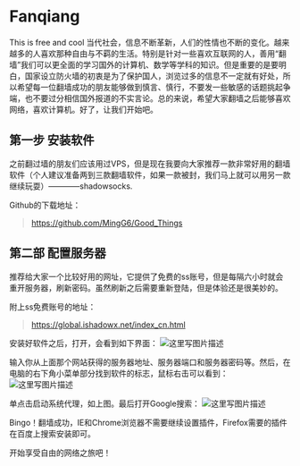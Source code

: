 # Fanqiang
This is free and cool
当代社会，信息不断革新，人们的性情也不断的变化。越来越多的人喜欢那种自由与不羁的生活。特别是针对一些喜欢互联网的人，善用“翻墙”我们可以更全面的学习国外的计算机、数学等学科的知识。但是重要的是要明白，国家设立防火墙的初衷是为了保护国人，浏览过多的信息不一定就有好处，所以希望每一位翻墙成功的朋友能够做到慎言、慎行，不要发一些敏感的话题挑起争端，也不要过分相信国外报道的不实言论。总的来说，希望大家翻墙之后能够喜欢网络，喜欢计算机。好了，让我们开始吧。

第一步 安装软件
--------
之前翻过墙的朋友们应该用过VPS，但是现在我要向大家推荐一款非常好用的翻墙软件（个人建议准备两到三款翻墙软件，如果一款被封，我们马上就可以用另一款继续玩耍）————shadowsocks.
	
Github的下载地址：
>https://github.com/MingG6/Good_Things

第二部 配置服务器
--------

推荐给大家一个比较好用的网址，它提供了免费的ss账号，但是每隔六小时就会重开服务器，刷新密码。虽然刷新之后需要重新登陆，但是体验还是很美妙的。

附上ss免费账号的地址：
	
>https://global.ishadowx.net/index_cn.html

安装好软件之后，打开，会看到如下界面：
![这里写图片描述](http://img.blog.csdn.net/20180109215700192?watermark/2/text/aHR0cDovL2Jsb2cuY3Nkbi5uZXQveDk3MDY5/font/5a6L5L2T/fontsize/400/fill/I0JBQkFCMA==/dissolve/70/gravity/SouthEast)

输入你从上面那个网站获得的服务器地址、服务器端口和服务器密码等。然后，在电脑的右下角小菜单部分找到软件的标志，鼠标右击可以看到：
![这里写图片描述](http://img.blog.csdn.net/20180109215853810?watermark/2/text/aHR0cDovL2Jsb2cuY3Nkbi5uZXQveDk3MDY5/font/5a6L5L2T/fontsize/400/fill/I0JBQkFCMA==/dissolve/70/gravity/SouthEast)

单点击启动系统代理，如上图。最后打开Google搜索：
![这里写图片描述](http://img.blog.csdn.net/20180109220213019?watermark/2/text/aHR0cDovL2Jsb2cuY3Nkbi5uZXQveDk3MDY5/font/5a6L5L2T/fontsize/400/fill/I0JBQkFCMA==/dissolve/70/gravity/SouthEast)

Bingo！翻墙成功，IE和Chrome浏览器不需要继续设置插件，Firefox需要的插件在百度上搜索安装即可。

开始享受自由的网络之旅吧！

